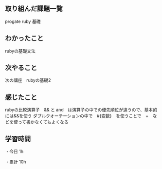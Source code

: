## 取り組んだ課題一覧
progate ruby 基礎

## わかったこと
rubyの基礎文法

## 次やること
次の講座　rubyの基礎2

## 感じたこと
rubyの比較演算子　&& と and　は演算子の中での優先順位が違うので、基本的には&&を使う
ダブルクオーテーションの中で　#{変数}　を使うことで　+　などを使って書かなくてもよくなる

## 学習時間
・今日 1h

・累計 10h
